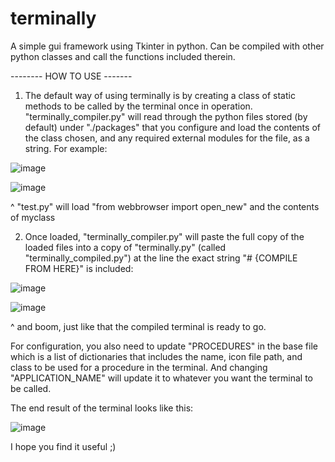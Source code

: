 # terminally
A simple gui framework using Tkinter in python. Can be compiled with other python classes and call the functions included therein.

-------- HOW TO USE -------

1. The default way of using terminally is by creating a class of static methods to be called by the terminal once in operation.
"terminally_compiler.py" will read through the python files stored (by default) under "./packages" that you configure and load the contents of the class chosen, and any required external modules for the file, as a string. For example:

![image](https://user-images.githubusercontent.com/90655952/168394304-92af4346-09d4-4c6e-989a-2ef1b682cdf5.png)

![image](https://user-images.githubusercontent.com/90655952/168394592-c76bfc2b-0bca-4ceb-a26a-e64d0558a59d.png)

^ "test.py" will load "from webbrowser import open_new" and the contents of myclass

2. Once loaded, "terminally_compiler.py" will paste the full copy of the loaded files into a copy of "terminally.py" (called "terminally_compiled.py") at the line the exact string "# {COMPILE FROM HERE}" is included:

![image](https://user-images.githubusercontent.com/90655952/168394822-2e84aaaa-358c-4eb5-85b9-073179fadcfc.png)

![image](https://user-images.githubusercontent.com/90655952/168394881-28711bc4-c41f-4087-bb1d-76cf5939f28d.png)

^ and boom, just like that the compiled terminal is ready to go.

For configuration, you also need to update "PROCEDURES" in the base file which is a list of dictionaries that includes the name, icon file path, and class to be used for a procedure in the terminal. And changing "APPLICATION_NAME" will update it to whatever you want the terminal to be called.

The end result of the terminal looks like this:

![image](https://user-images.githubusercontent.com/90655952/168395368-6eb9e01c-c5c6-4df0-bd9f-f32fb9d7e9fa.png)

I hope you find it useful ;)
